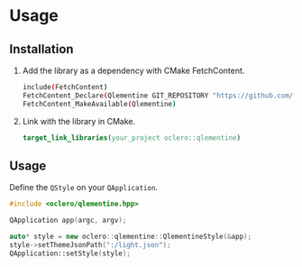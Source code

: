 # Usage

## Installation

1. Add the library as a dependency with CMake FetchContent.

   ```bash
   include(FetchContent)
   FetchContent_Declare(Qlementine GIT_REPOSITORY "https://github.com/oclero/qlementine.git")
   FetchContent_MakeAvailable(Qlementine)
   ```

2. Link with the library in CMake.

   ```cmake
   target_link_libraries(your_project oclero::qlementine)
   ```

## Usage

Define the `QStyle` on your `QApplication`.

```c++
#include <oclero/qlementine.hpp>

QApplication app(argc, argv);

auto* style = new oclero::qlementine::QlementineStyle(&app);
style->setThemeJsonPath(":/light.json");
QApplication::setStyle(style);
```

